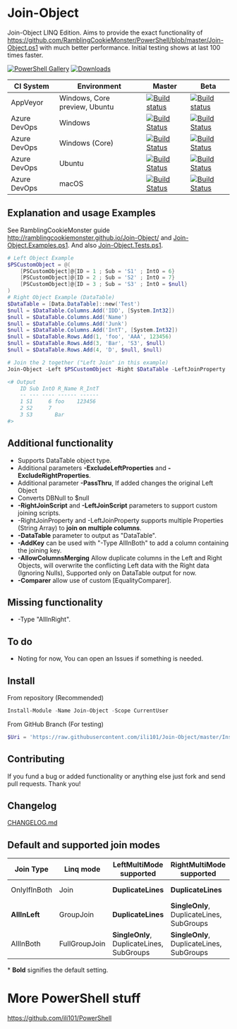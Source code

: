 # Join-Object
Join-Object LINQ Edition.
Aims to provide the exact functionality of https://github.com/RamblingCookieMonster/PowerShell/blob/master/Join-Object.ps1 with much better performance.
Initial testing shows at last 100 times faster.

[![PowerShell Gallery](https://img.shields.io/powershellgallery/v/Join-Object.svg)](https://www.powershellgallery.com/packages/Join-Object/)
[![Downloads](https://img.shields.io/powershellgallery/dt/Join-Object.svg)](https://www.powershellgallery.com/packages/Join-Object/)

| CI System    | Environment                   | Master                                                                                                                                                                                                                             | Beta                                                                                                                                                                                                                           |
|--------------|-------------------------------|------------------------------------------------------------------------------------------------------------------------------------------------------------------------------------------------------------------------------------|--------------------------------------------------------------------------------------------------------------------------------------------------------------------------------------------------------------------------------|
| AppVeyor     | Windows, Core preview, Ubuntu | [![Build status](https://ci.appveyor.com/api/projects/status/sk2d54q6q85i1ejm/branch/master?svg=true)](https://ci.appveyor.com/project/ili101/Join-Object)                                                                         | [![Build status](https://ci.appveyor.com/api/projects/status/sk2d54q6q85i1ejm/branch/Beta?svg=true)](https://ci.appveyor.com/project/ili101/Join-Object)                                                                       |
| Azure DevOps | Windows                       | [![Build Status](https://dev.azure.com/ili101/Join-Object/_apis/build/status/ili101.Join-Object?branchName=master&jobName=Windows)](https://dev.azure.com/ili101/Join-Object/_build/latest?definitionId=1&branchName=master)       | [![Build Status](https://dev.azure.com/ili101/Join-Object/_apis/build/status/ili101.Join-Object?branchName=Beta&jobName=Windows)](https://dev.azure.com/ili101/Join-Object/_build/latest?definitionId=1&branchName=Beta)       |
| Azure DevOps | Windows (Core)                | [![Build Status](https://dev.azure.com/ili101/Join-Object/_apis/build/status/ili101.Join-Object?branchName=master&jobName=WindowsPSCore)](https://dev.azure.com/ili101/Join-Object/_build/latest?definitionId=1&branchName=master) | [![Build Status](https://dev.azure.com/ili101/Join-Object/_apis/build/status/ili101.Join-Object?branchName=Beta&jobName=WindowsPSCore)](https://dev.azure.com/ili101/Join-Object/_build/latest?definitionId=1&branchName=Beta) |
| Azure DevOps | Ubuntu                        | [![Build Status](https://dev.azure.com/ili101/Join-Object/_apis/build/status/ili101.Join-Object?branchName=master&jobName=Ubuntu)](https://dev.azure.com/ili101/Join-Object/_build/latest?definitionId=1&branchName=master)        | [![Build Status](https://dev.azure.com/ili101/Join-Object/_apis/build/status/ili101.Join-Object?branchName=Beta&jobName=Ubuntu)](https://dev.azure.com/ili101/Join-Object/_build/latest?definitionId=1&branchName=Beta)        |
| Azure DevOps | macOS                         | [![Build Status](https://dev.azure.com/ili101/Join-Object/_apis/build/status/ili101.Join-Object?branchName=master&jobName=macOS)](https://dev.azure.com/ili101/Join-Object/_build/latest?definitionId=1&branchName=master)         | [![Build Status](https://dev.azure.com/ili101/Join-Object/_apis/build/status/ili101.Join-Object?branchName=Beta&jobName=macOS)](https://dev.azure.com/ili101/Join-Object/_build/latest?definitionId=1&branchName=Beta)         |

## Explanation and usage Examples
See RamblingCookieMonster guide http://ramblingcookiemonster.github.io/Join-Object/ and [Join-Object.Examples.ps1](https://github.com/ili101/Join-Object/blob/master/Examples/Join-Object.Examples.ps1).
And also [Join-Object.Tests.ps1](https://github.com/ili101/Join-Object/blob/master/Tests/Join-Object.Tests.ps1).

``` PowerShell
# Left Object Example
$PSCustomObject = @(
    [PSCustomObject]@{ID = 1 ; Sub = 'S1' ; IntO = 6}
    [PSCustomObject]@{ID = 2 ; Sub = 'S2' ; IntO = 7}
    [PSCustomObject]@{ID = 3 ; Sub = 'S3' ; IntO = $null}
)
# Right Object Example (DataTable)
$DataTable = [Data.DataTable]::new('Test')
$null = $DataTable.Columns.Add('IDD', [System.Int32])
$null = $DataTable.Columns.Add('Name')
$null = $DataTable.Columns.Add('Junk')
$null = $DataTable.Columns.Add('IntT', [System.Int32])
$null = $DataTable.Rows.Add(1, 'foo', 'AAA', 123456)
$null = $DataTable.Rows.Add(3, 'Bar', 'S3', $null)
$null = $DataTable.Rows.Add(4, 'D', $null, $null)

# Join the 2 together ("Left Join" in this example)
Join-Object -Left $PSCustomObject -Right $DataTable -LeftJoinProperty 'ID' -RightJoinProperty 'IDD' -ExcludeRightProperties 'Junk' -Prefix 'R_' | Format-Table

<# Output
    ID Sub IntO R_Name R_IntT
    -- --- ---- ------ ------
    1 S1     6 foo    123456
    2 S2     7
    3 S3       Bar
#>
```

## Additional functionality
* Supports DataTable object type.
* Additional parameters **-ExcludeLeftProperties** and **-ExcludeRightProperties**.
* Additional parameter **-PassThru**, If added changes the original Left Object
* Converts DBNull to $null
* **-RightJoinScript** and **-LeftJoinScript** parameters to support custom joining scripts.
* -RightJoinProperty and -LeftJoinProperty supports multiple Properties (String Array) to **join on multiple columns**.
* **-DataTable** parameter to output as "DataTable".
* **-AddKey** can be used with "-Type AllInBoth" to add a column containing the joining key.
* **-AllowColumnsMerging** Allow duplicate columns in the Left and Right Objects, will overwrite the conflicting Left data with the Right data (Ignoring Nulls), Supported only on DataTable output for now.
* **-Comparer** allow use of custom [EqualityComparer].

## Missing functionality
* -Type "AllInRight".

## To do
* Noting for now, You can open an Issues if something is needed.

## Install
From repository (Recommended)
```PowerShell
Install-Module -Name Join-Object -Scope CurrentUser
```
From GitHub Branch (For testing)
```PowerShell
$Uri = 'https://raw.githubusercontent.com/ili101/Join-Object/master/Install.ps1'; & ([Scriptblock]::Create((irm $Uri))) -FromGitHub $Uri
```

## Contributing
If you fund a bug or added functionality or anything else just fork and send pull requests. Thank you!

##  Changelog
[CHANGELOG.md](https://github.com/ili101/Join-Object/blob/master/CHANGELOG.md)

## Default and supported join modes
| Join Type     | Linq mode     | LeftMultiMode supported                   | RightMultiMode supported                  | PassThru              |
|---------------|---------------|-------------------------------------------|-------------------------------------------|-----------------------|
| OnlyIfInBoth  | Join          | **DuplicateLines**                        | **DuplicateLines**                        | Not Supported         |
| **AllInLeft** | GroupJoin     | **DuplicateLines**                        | **SingleOnly**, DuplicateLines, SubGroups | SingleOnly, SubGroups |
| AllInBoth     | FullGroupJoin | **SingleOnly**, DuplicateLines, SubGroups | **SingleOnly**, DuplicateLines, SubGroups | Not Supported         |

\* **Bold** signifies the default setting.

# More PowerShell stuff
https://github.com/ili101/PowerShell